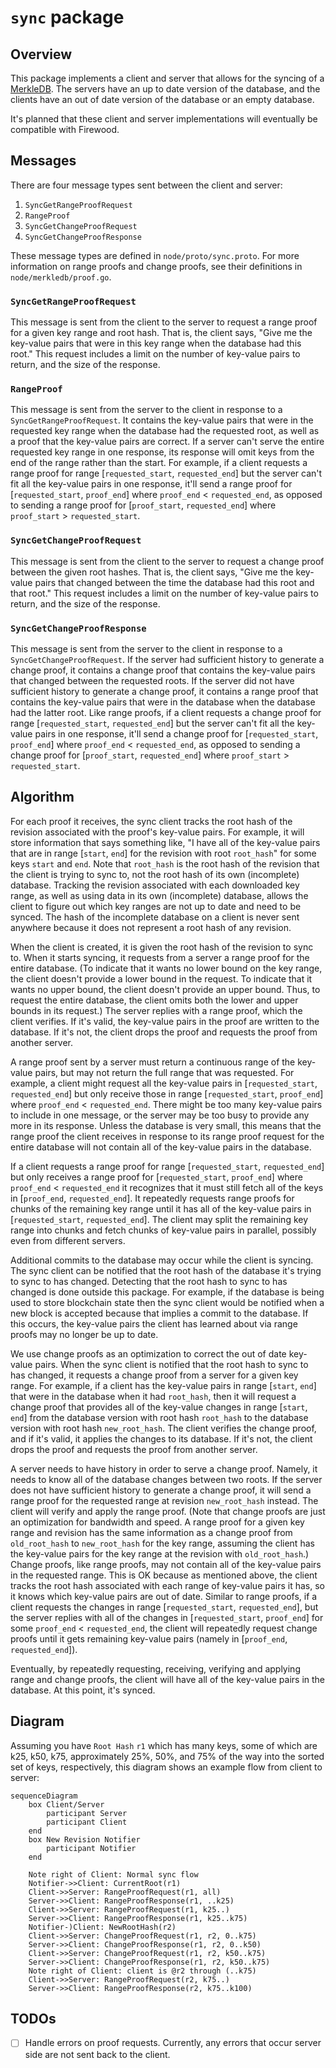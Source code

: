 # `sync` package

## Overview

This package implements a client and server that allows for the syncing of a [MerkleDB](../merkledb/README.md).
The servers have an up to date version of the database, and the clients have an out of date version of the database or an empty database.

It's planned that these client and server implementations will eventually be compatible with Firewood.

## Messages

There are four message types sent between the client and server:

1. `SyncGetRangeProofRequest`
2. `RangeProof`
3. `SyncGetChangeProofRequest`
4. `SyncGetChangeProofResponse`

These message types are defined in `node/proto/sync.proto`.
For more information on range proofs and change proofs, see their definitions in `node/merkledb/proof.go`.

### `SyncGetRangeProofRequest`

This message is sent from the client to the server to request a range proof for a given key range and root hash.
That is, the client says, "Give me the key-value pairs that were in this key range when the database had this root."
This request includes a limit on the number of key-value pairs to return, and the size of the response.

### `RangeProof`

This message is sent from the server to the client in response to a `SyncGetRangeProofRequest`.
It contains the key-value pairs that were in the requested key range when the database had the requested root, 
as well as a proof that the key-value pairs are correct.
If a server can't serve the entire requested key range in one response, its response will omit keys from the
end of the range rather than the start.
For example, if a client requests a range proof for range [`requested_start`, `requested_end`] but the server
can't fit all the key-value pairs in one response, it'll send a range proof for [`requested_start`, `proof_end`] where `proof_end` < `requested_end`, 
as opposed to sending a range proof for [`proof_start`, `requested_end`] where `proof_start` > `requested_start`.

### `SyncGetChangeProofRequest`

This message is sent from the client to the server to request a change proof between the given root hashes.
That is, the client says, "Give me the key-value pairs that changed between the time the database had this root and that root." 
This request includes a limit on the number of key-value pairs to return, and the size of the response.

### `SyncGetChangeProofResponse`

This message is sent from the server to the client in response to a `SyncGetChangeProofRequest`.
If the server had sufficient history to generate a change proof, it contains a change proof that contains 
the key-value pairs that changed between the requested roots.
If the server did not have sufficient history to generate a change proof, it contains a range proof that
contains the key-value pairs that were in the database when the database had the latter root.
Like range proofs, if a client requests a change proof for range [`requested_start`, `requested_end`] but
the server can't fit all the key-value pairs in one response,
it'll send a change proof for [`requested_start`, `proof_end`] where `proof_end` < `requested_end`, 
as opposed to sending a change proof for [`proof_start`, `requested_end`] where `proof_start` > `requested_start`.

## Algorithm

For each proof it receives, the sync client tracks the root hash of the revision associated with the proof's key-value pairs.
For example, it will store information that says something like, "I have all of the key-value pairs that
are in range [`start`, `end`] for the revision with root `root_hash`" for some keys `start` and `end`.
Note that `root_hash` is the root hash of the revision that the client is trying to sync to, not the 
root hash of its own (incomplete) database.
Tracking the revision associated with each downloaded key range, as well as using data in its own 
(incomplete) database, allows the client to figure out which key ranges are not up to date and need to be synced.
The hash of the incomplete database on a client is never sent anywhere because it does not represent a root hash of any revision.

When the client is created, it is given the root hash of the revision to sync to.
When it starts syncing, it requests from a server a range proof for the entire database.
(To indicate that it wants no lower bound on the key range, the client doesn't provide a lower bound in the request.
To indicate that it wants no upper bound, the client doesn't provide an upper bound. 
Thus, to request the entire database, the client omits both the lower and upper bounds in its request.)
The server replies with a range proof, which the client verifies.
If it's valid, the key-value pairs in the proof are written to the database.
If it's not, the client drops the proof and requests the proof from another server. 

A range proof sent by a server must return a continuous range of the key-value pairs, but may not 
return the full range that was requested.
For example, a client might request all the key-value pairs in [`requested_start`, `requested_end`] 
but only receive those in range [`requested_start`, `proof_end`] where `proof_end` < `requested_end`.
There might be too many key-value pairs to include in one message, or the server may be too busy to provide any more in its response.
Unless the database is very small, this means that the range proof the client receives in response to
 its range proof request for the entire database will not contain all of the key-value pairs in the database.

If a client requests a range proof for range [`requested_start`, `requested_end`] but only receives 
a range proof for [`requested_start`, `proof_end`] where `proof_end` < `requested_end`
it recognizes that it must still fetch all of the keys in [`proof_end`, `requested_end`]. 
It repeatedly requests range proofs for chunks of the remaining key range until it has all of the 
key-value pairs in [`requested_start`, `requested_end`].
The client may split the remaining key range into chunks and fetch chunks of key-value pairs in parallel, possibly even from different servers.

Additional commits to the database may occur while the client is syncing.
The sync client can be notified that the root hash of the database it's trying to sync to has changed.
Detecting that the root hash to sync to has changed is done outside this package.
For example, if the database is being used to store blockchain state then the sync client would be 
notified when a new block is accepted because that implies a commit to the database.
If this occurs, the key-value pairs the client has learned about via range proofs may no longer be up to date.

We use change proofs as an optimization to correct the out of date key-value pairs.
When the sync client is notified that the root hash to sync to has changed, it requests a change proof 
from a server for a given key range.
For example, if a client has the key-value pairs in range [`start`, `end`] that were in the database 
when it had `root_hash`, then it will request a change proof that provides all of the key-value changes 
in range [`start`, `end`] from the database version with root hash `root_hash` to the database version with root hash `new_root_hash`.
The client verifies the change proof, and if it's valid, it applies the changes to its database.
If it's not, the client drops the proof and requests the proof from another server.

A server needs to have history in order to serve a change proof.
Namely, it needs to know all of the database changes between two roots.
If the server does not have sufficient history to generate a change proof, it will send a range proof for
the requested range at revision `new_root_hash` instead.
The client will verify and apply the range proof. (Note that change proofs are just an optimization for bandwidth and speed.
A range proof for a given key range and revision has the same information as a change proof from
`old_root_hash` to `new_root_hash` for the key range, assuming the client has the key-value pairs 
for the key range at the revision with `old_root_hash`.) 
Change proofs, like range proofs, may not contain all of the key-value pairs in the requested range. 
This is OK because as mentioned above, the client tracks the root hash associated with each range of 
key-value pairs it has, so it knows which key-value pairs are out of date. 
Similar to range proofs, if a client requests the changes in range [`requested_start`, `requested_end`],
but the server replies with all of the changes in [`requested_start`, `proof_end`] for some `proof_end` < `requested_end`, 
the client will repeatedly request change proofs until it gets remaining key-value pairs (namely in [`proof_end`, `requested_end`]). 

Eventually, by repeatedly requesting, receiving, verifying and applying range and change proofs,
the client will have all of the key-value pairs in the database.
At this point, it's synced.

## Diagram


Assuming you have `Root Hash` `r1` which has many keys, some of which are k25, k50, k75,
approximately 25%, 50%, and 75% of the way into the sorted set of keys, respectively, 
this diagram shows an example flow from client to server:

```mermaid
sequenceDiagram
    box Client/Server
        participant Server
        participant Client
    end
    box New Revision Notifier
        participant Notifier
    end

    Note right of Client: Normal sync flow
    Notifier->>Client: CurrentRoot(r1)
    Client->>Server: RangeProofRequest(r1, all)
    Server->>Client: RangeProofResponse(r1, ..k25)
    Client->>Server: RangeProofRequest(r1, k25..)
    Server->>Client: RangeProofResponse(r1, k25..k75)
    Notifier-)Client: NewRootHash(r2)
    Client->>Server: ChangeProofRequest(r1, r2, 0..k75)
    Server->>Client: ChangeProofResponse(r1, r2, 0..k50)
    Client->>Server: ChangeProofRequest(r1, r2, k50..k75)
    Server->>Client: ChangeProofResponse(r1, r2, k50..k75)
    Note right of Client: client is @r2 through (..k75)
    Client->>Server: RangeProofRequest(r2, k75..)
    Server->>Client: RangeProofResponse(r2, k75..k100)
```

## TODOs

- [ ] Handle errors on proof requests.  Currently, any errors that occur server side are not sent back to the client.
